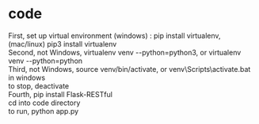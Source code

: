 # code
First, set up virtual environment (windows) : pip install virtualenv, (mac/linux) pip3 install virtualenv  
Second, not Windows, virtualenv venv --python=python3, or virtualenv venv --python=python  
Third, not Windows, source venv/bin/activate, or venv\Scripts\activate.bat in windows  
to stop, deactivate  
Fourth, pip install Flask-RESTful  
cd into code directory  
to run, python app.py  

